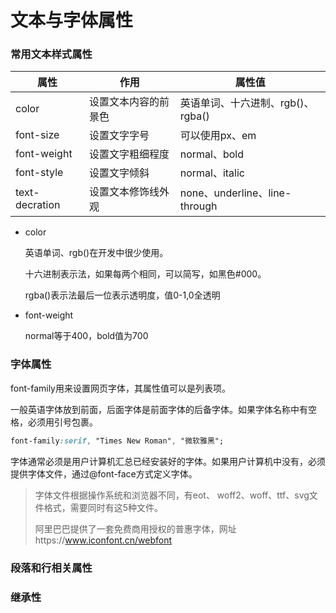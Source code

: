 # 文本与字体属性

### 常用文本样式属性

| 属性           | 作用                 | 属性值                            |
| -------------- | -------------------- | --------------------------------- |
| color          | 设置文本内容的前景色 | 英语单词、十六进制、rgb()、rgba() |
| font-size      | 设置文字字号         | 可以使用px、em                    |
| font-weight    | 设置文字粗细程度     | normal、bold                      |
| font-style     | 设置文字倾斜         | normal、italic                    |
| text-decration | 设置文本修饰线外观   | none、underline、line-through     |

* color

  英语单词、rgb()在开发中很少使用。

  十六进制表示法，如果每两个相同，可以简写，如黑色#000。

  rgba()表示法最后一位表示透明度，值0-1,0全透明

* font-weight

  normal等于400，bold值为700

### 字体属性

font-family用来设置网页字体，其属性值可以是列表项。

一般英语字体放到前面，后面字体是前面字体的后备字体。如果字体名称中有空格，必须用引号包裹。

```css
font-family:serif, "Times New Roman", "微软雅黑";
```

 字体通常必须是用户计算机汇总已经安装好的字体。如果用户计算机中没有，必须提供字体文件，通过@font-face方式定义字体。

> 字体文件根据操作系统和浏览器不同，有eot、 woff2、woff、ttf、svg文件格式，需要同时有这5种文件。
>
> 阿里巴巴提供了一套免费商用授权的普惠字体，网址https://www.iconfont.cn/webfont

### 段落和行相关属性

### 继承性
